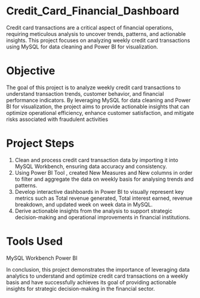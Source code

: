 # Credit_Card_Financial_Dashboard
Credit card transactions are a critical aspect of financial operations, requiring meticulous analysis to uncover trends, patterns, and actionable insights. This project focuses on analyzing weekly credit card transactions using MySQL for data cleaning and Power BI for visualization.

# Objective
The goal of this project is to analyze weekly credit card transactions to understand transaction trends, customer behavior, and financial performance indicators. By leveraging MySQL for data cleaning and Power BI for visualization, the project aims to provide actionable insights that can optimize operational efficiency, enhance customer satisfaction, and mitigate risks associated with fraudulent activities

# Project Steps
1. Clean and process credit card transaction data by importing it into MySQL Workbench, ensuring data accuracy and consistency.
2. Using Power BI Tool , created New Measures and New columns in order to filter and aggregate the data on weekly basis for analysing trends and patterns.
3. Develop interactive dashboards in Power BI to visually represent key metrics such as Total revenue generated, Total interest earned, revenue breakdown, and updated week on week data in MySQL.
4. Derive actionable insights from the analysis to support strategic decision-making and operational improvements in financial institutions.

# Tools Used
MySQL Workbench
Power BI




In conclusion, this project demonstrates the importance of leveraging data analytics to understand and optimize credit card transactions on a weekly basis and have successfully achieves its goal of providing actionable insights for strategic decision-making in the financial sector.
